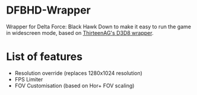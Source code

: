 # DFBHD-Wrapper
Wrapper for Delta Force: Black Hawk Down to make it easy to run the game in widescreen mode, based on [ThirteenAG's D3D8 wrapper](https://github.com/ThirteenAG/d3d8-wrapper).

# List of features
* Resolution override (replaces 1280x1024 resolution)
* FPS Limiter
* FOV Customisation (based on Hor+ FOV scaling)
